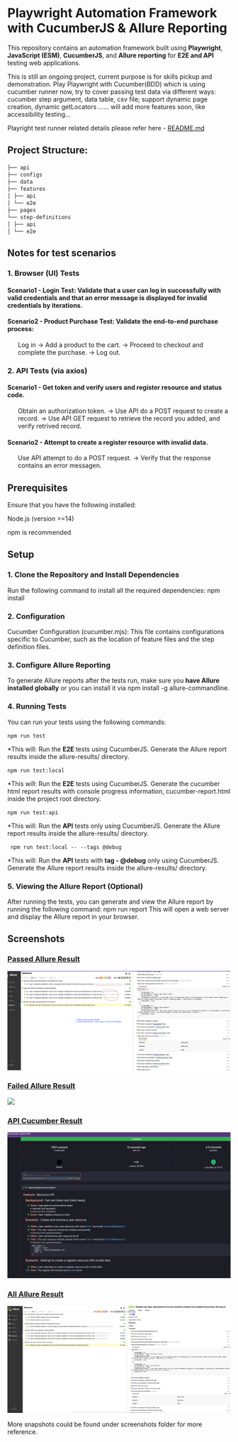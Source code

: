 <h1> Playwright Automation Framework with CucumberJS & Allure Reporting</h1>
<p>This repository contains an automation framework built using <strong>Playwright</strong>, <strong>JavaScript (ESM)</strong>, <strong>CucumberJS</strong>, and <strong>Allure reporting</strong> for <strong>E2E and API </strong> testing web applications.</p>

<p>This is still an ongoing project, current purpose is for skills pickup and demonstration. Play Playwright with Cucumber(BDD) which is using cucumber runner now, try to cover passing test data via different ways: cucumber step argument, data table, csv file; support dynamic page creation, dynamic getLocators ...... will add more features soon, like accessibility testing... 

Playright test runner related details please refer here - [README.md](./playwrightTestRunner/README.md)

## Project Structure:
```
├── api
├── configs
├── data
├── features
│ ├── api
│ └── e2e
├── pages
└── step-definitions
│ ├── api
│ └── e2e
```
 </p>

<h2> Notes for test scenarios </h2>
<h3> 1. Browser (UI) Tests </h3>
<h4>Scenario1 - Login Test: Validate that a user can log in successfully with valid credentials
and that an error message is displayed for invalid credentials by iterations.</h4>

<h4>Scenario2 - Product Purchase Test: Validate the end-to-end purchase process:</h4>
<ul>
Log in -> Add a product to the cart. -> Proceed to checkout and complete the purchase. -> Log out.
</ul>

<h3> 2. API Tests (via axios) </h3>
<h4>Scenario1 - Get token and verify users and register resource and status code.</h4>
<ul>
Obtain an authorization token. -> Use API do a POST request to create a record. -> Use API GET request to retrieve the record you added, and verify retrived record.
</ul>
<h4>Scenario2 - Attempt to create a register resource with invalid data.</h4>
<ul>
Use API attempt to do a POST request. -> Verify that the response contains an error messagen.
</ul>

<h2> Prerequisites </h2>
<p>Ensure that you have the following installed:</p>
    <p> Node.js (version >=14) </p>
    <p> npm is recommended </p>


<h2> Setup </h2>
<h3> 1. Clone the Repository and Install Dependencies </h3>
Run the following command to install all the required dependencies:
    npm install

<h3> 2. Configuration </h3>
Cucumber Configuration (cucumber.mjs): This file contains configurations specific to Cucumber, such as the location of feature files and the step definition files.

<h3> 3. Configure Allure Reporting</h3>
To generate Allure reports after the tests run, make sure you <strong>have Allure installed globally</strong> or you can install it via npm install -g allure-commandline.

<h3> 4. Running Tests</h3>
You can run your tests using the following commands:

    npm run test
*This will:
    Run the <strong>E2E</strong> tests using CucumberJS.
    Generate the Allure report results inside the allure-results/ directory.

    npm run test:local
*This will:
    Run the <strong>E2E</strong> tests using CucumberJS.
    Generate the cucumber html report results with console progress information, cucumber-report.html inside the project root directory.

    npm run test:api
*This will:
    Run the <strong>API</strong> tests only using CucumberJS.
    Generate the Allure report results inside the allure-results/ directory.

     npm run test:local -- --tags @debug   
*This will:
    Run the <strong>API</strong> tests with <strong>tag - @debug</strong> only using CucumberJS.
    Generate the Allure report results inside the allure-results/ directory.


<h3> 5. Viewing the Allure Report (Optional) </h3>
After running the tests, you can generate and view the Allure report by running the following command:
    npm run report
This will open a web server and display the Allure report in your browser.


<h2> Screenshots </h2>

### [Passed Allure Result](screenshots/allure_1.png)
![](screenshots/allure_1.png)


### [Failed Allure Result](screenshots/allure_2.png)
![](screenshots/allure_2.png)

### [API Cucumber Result](screenshots/api_cucumber_2.png)
![](screenshots/api_cucumber_2.png)

### [All Allure Result](screenshots/allure_all.png)
![](screenshots/allure_all.png)


More snapshots could be found under screenshots folder for more reference.

